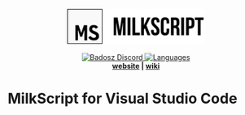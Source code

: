 <p align="center">
    <img src="assets/milkscript-logo-text-outline.png" alt="MilkScript logo" height="70" >
</p>
<p align="center">
    <a href="https://discord.gg/badosz">
        <img src="https://img.shields.io/discord/340947847728070666" alt="Badosz Discord">
    </a>
    <a href="https://github.com/badosz0/vscode-milkscript">
        <img src="https://img.shields.io/github/languages/top/badosz0/milkscript" alt="Languages">
    </a>
    <br>
    <strong>
        <a href="https://badosz.com">website</a> | <a href="https://badosz.com">wiki</a>
    </strong>
</p>

# MilkScript for Visual Studio Code